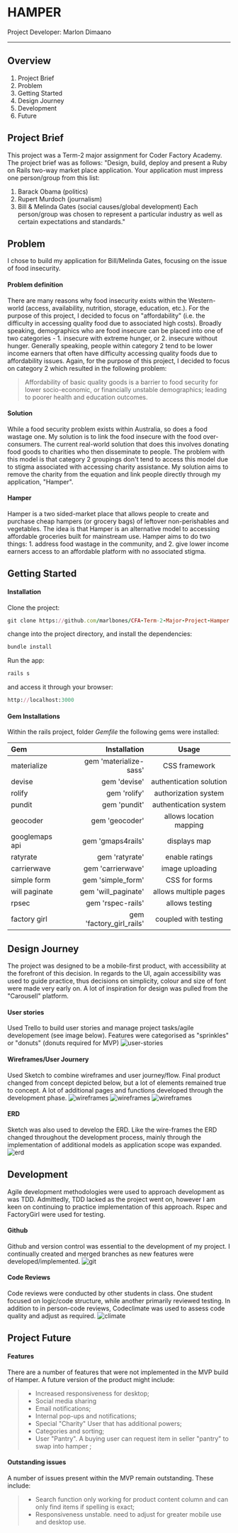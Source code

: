HAMPER
===================

Project Developer: Marlon Dimaano

----------
Overview
-------------
1. Project Brief
2. Problem
3. Getting Started
4. Design Journey
5. Development
6. Future

Project Brief
-------------
This project was a Term-2 major assignment for Coder Factory Academy. The project brief was as follows: "Design, build, deploy and present a Ruby on Rails two-way market place application. Your application must impress one person/group from this list:
1. Barack Obama (politics)
2. Rupert Murdoch (journalism)
3. Bill & Melinda Gates (social causes/global development)
Each person/group was chosen to represent a particular industry as well as certain expectations and standards."

Problem
-------------
I chose to build my application for Bill/Melinda Gates, focusing on the issue of food insecurity.

#### Problem definition
There are many reasons why food insecurity exists within the Western-world (access, availability, nutrition, storage, education, etc.). For the purpose of this project, I decided to focus on "affordability" (i.e. the difficulty in accessing quality food due to associated high costs).
Broadly speaking, demographics who are food insecure can be placed into one of two categories - 1. insecure with extreme hunger, or 2. insecure without hunger. Generally speaking, people within category 2 tend to be lower income earners that often have difficulty accessing quality foods due to affordability issues. Again, for the purpose of this project, I decided to focus on category 2 which resulted in the following problem:
  > Affordability of basic quality goods is a barrier to food security for lower socio-economic, or financially unstable demographics; leading to poorer health and education outcomes.

#### Solution
While a food security problem exists within Australia, so does a food wastage one. My solution is to link the food insecure with the food over-consumers. The current real-world solution that does this involves donating food goods to charities who then disseminate to people. The problem with this model is that category 2 groupings don't tend to access this model due to stigma associated with accessing charity assistance. My solution aims to remove the charity from the equation and link people directly through my application, "Hamper".

#### Hamper
Hamper is a two sided-market place that allows people to create and purchase cheap hampers (or grocery bags) of leftover non-perishables and vegetables. The idea is that Hamper is an alternative model to accessing affordable groceries built for mainstream use. Hamper aims to do two things: 1. address food wastage in the community, and 2. give lower income earners access to an affordable platform with no associated stigma.

Getting Started
-------------

#### Installation

Clone the project:
```ruby
git clone https://github.com/marlbones/CFA-Term-2-Major-Project-Hamper.git
```

change into the project directory, and install the dependencies:
```ruby
bundle install
```
Run the app:
```ruby
rails s
```

and access it through your browser:
```ruby
http://localhost:3000
```

#### Gem Installations

Within the rails project, folder  *Gemfile* the following gems were installed:

| Gem     | Installation | 	Usage   |
| :------- | ----: | :---: |
| materialize | gem 'materialize-sass' |  CSS framework   |
| devise | gem 'devise' |  authentication solution    |
| rolify    | gem 'rolify'   |  authorization system  |
| pundit     | gem 'pundit'    |  authentication system  |
| geocoder    | gem 'geocoder'   |  allows location mapping   |
| googlemaps api    | gem 'gmaps4rails'   |  displays map   |
| ratyrate   | gem 'ratyrate'   |  enable ratings   |
| carrierwave    | gem 'carrierwave'   |  image uploading   |
| simple form   | gem 'simple_form'   |  CSS for forms   |
| will paginate    | gem 'will_paginate'   |  allows multiple pages   |
| rpsec    | gem 'rspec-rails'   |  allows testing   |
| factory girl    | gem 'factory_girl_rails'   |  coupled with testing   |

Design Journey
-------------
The project was designed to be a mobile-first product, with accessibility at the forefront of this decision. In regards to the UI, again accessibility was used to guide practice, thus decisions on simplicity, colour and size of font were made very early on. A lot of inspiration for design was pulled from the "Carousell" platform.

#### User stories
Used Trello to build user stories and manage project tasks/agile developement (see image below). Features were categorised as "sprinkles" or "donuts" (donuts required for MVP)
![user-stories](http://res.cloudinary.com/dabq7kxo6/image/upload/v1493100321/Screen_Shot_2017-04-25_at_4.03.47_pm_gzbyxa.png)

#### Wireframes/User Journery
Used Sketch to combine wireframes and user journey/flow. Final product changed from concept depicted below, but a lot of elements remained true to concept. A lot of additional pages and functions developed through the development phase.
![wireframes](http://res.cloudinary.com/dabq7kxo6/image/upload/v1493101003/Screen_Shot_2017-04-25_at_4.16.07_pm_x6msko.png)
![wireframes](http://res.cloudinary.com/dabq7kxo6/image/upload/v1493100864/Screen_Shot_2017-04-25_at_4.13.44_pm_xrcmyi.png)
![wireframes](http://res.cloudinary.com/dabq7kxo6/image/upload/v1493101014/Screen_Shot_2017-04-25_at_4.16.19_pm_lenfyp.png)

#### ERD
Sketch was also used to develop the ERD. Like the wire-frames the ERD changed throughout the development process, mainly through the implementation of additional models as application scope was expanded.
![erd](http://res.cloudinary.com/dabq7kxo6/image/upload/v1493101126/Screen_Shot_2017-04-25_at_4.18.25_pm_hw0tlh.png)


Development
-------------
Agile development methodologies were used to approach development as was TDD. Admittedly, TDD lacked as the project went on, however I am keen on continuing to practice implementation of this approach. Rspec and FactoryGirl were used for testing.

#### Github
Github and version control was essential to the development of my project. I continually created and merged branches as new features were developed/implemented.
![git](http://res.cloudinary.com/dabq7kxo6/image/upload/v1493102396/Screen_Shot_2017-04-25_at_4.39.08_pm_ntpapt.png)

#### Code Reviews
Code reviews were conducted by other students in class. One student focused on logic/code structure, while another primarily reviewed testing. In addition to in person-code reviews, Codeclimate was used to assess code quality and adjust as required.
![climate](http://res.cloudinary.com/dabq7kxo6/image/upload/v1493100341/Screen_Shot_2017-04-25_at_1.49.23_pm_lw1jgj.png)

Project Future
-------------

#### Features

There are a number of features that were not implemented in the MVP build of Hamper. A future version of the product might include:
> - Increased responsiveness for desktop;
> - Social media sharing
> - Email notifications;
> - Internal pop-ups and notifications;
> - Special "Charity" User that has additional powers;
> - Categories and sorting;
> - User "Pantry". A buying user can request item in seller "pantry" to swap into hamper ;

#### Outstanding issues

A number of issues present within the MVP remain outstanding. These include:
> - Search function only working for product content column and can only find items if spelling is exact;
> - Responsiveness unstable. need to adjust for greater mobile use and desktop use.
